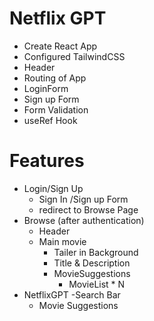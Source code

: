 # Netflix GPT
- Create React App
- Configured TailwindCSS
- Header
- Routing of App
- LoginForm
- Sign up Form
- Form Validation
- useRef Hook

# Features
- Login/Sign Up
    - Sign In /Sign up Form
    - redirect to Browse Page  
- Browse (after authentication)
    - Header
    - Main movie 
        - Tailer in Background
        - Title & Description
        - MovieSuggestions
            - MovieList * N
- NetflixGPT
    -Search Bar
    - Movie Suggestions

